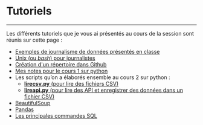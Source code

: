 # Tutoriels

-----

Les différents tutoriels que je vous ai présentés au cours de la session sont réunis sur cette page&nbsp;:

* [Exemples de journalisme de données présentés en classe](https://medium.com/@jeanhuguesroy/les-visages-multiples-du-journalisme-de-donn%C3%A9es-adc4d45fe1d9)
* [Unix (ou *bash*) pour journalistes](https://medium.com/@jeanhuguesroy/unix-pour-journalistes-1352aad18f2a)
* [Création d'un répertoire dans Github](https://medium.com/@jeanhuguesroy/comment-partager-votre-script-sur-github-9f7116d86034)
* [Mes notes pour le cours 1 sur python](https://www.dropbox.com/s/8fbfxffjezh4gp2/Python-cours1.pdf?dl=0)
* Les scripts qu’on a élaborés ensemble au cours 2 sur python&nbsp;:
	* [**lirecsv.py** (pour lire des fichiers CSV)](https://github.com/jhroy/syllabus-EDM5240-H2019/blob/master/lirecsv.py)
	* [**lireapi.py** (pour lire des API et enregistrer des données dans un fichier CSV)](https://github.com/jhroy/syllabus-EDM5240-H2019/blob/master/lireapi.py)
* [BeautifulSoup](http://bit.ly/jhroybs4)
* [Pandas](https://github.com/jhroy/tuto-pandas/blob/master/tutoriel.ipynb)
* [Les principales commandes SQL](https://gist.github.com/jhroy/21acbdf067adc6721b20fbb8aabe020a#file-mysql-requetes-sql)
